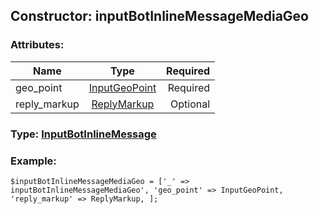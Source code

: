 ## Constructor: inputBotInlineMessageMediaGeo  

### Attributes:

| Name     |    Type       | Required |
|----------|:-------------:|---------:|
|geo\_point|[InputGeoPoint](../types/InputGeoPoint.md) | Required|
|reply\_markup|[ReplyMarkup](../types/ReplyMarkup.md) | Optional|


### Type: [InputBotInlineMessage](../types/InputBotInlineMessage.md)

### Example:


```
$inputBotInlineMessageMediaGeo = ['_' => inputBotInlineMessageMediaGeo', 'geo_point' => InputGeoPoint, 'reply_markup' => ReplyMarkup, ];
```